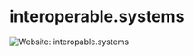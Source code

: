 # interoperable.systems

![Website: interopable.systems ](https://img.shields.io/website?url=https%3A%2F%2Finteroperable.systems)

